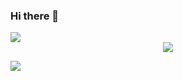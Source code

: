 ### Hi there 👋
<img src="https://readme-typing-svg.herokuapp.com/?lines=越努力，越幸运;今天也要开心啊&font=Roboto" />

<div align="center">
    <img src="https://metrics.lecoq.io/ArmandRo?template=classic&config.timezone=Asia%2FShanghai">
</div>

<!--START_SECTION:waka-->
<!--END_SECTION:waka-->

![](https://github-readme-stats.vercel.app/api/top-langs?username=ArmandRo&theme=dark&layout=compact)


